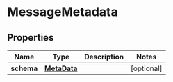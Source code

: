 
# MessageMetadata

## Properties
Name | Type | Description | Notes
------------ | ------------- | ------------- | -------------
**schema** | [**MetaData**](MetaData.md) |  |  [optional]



